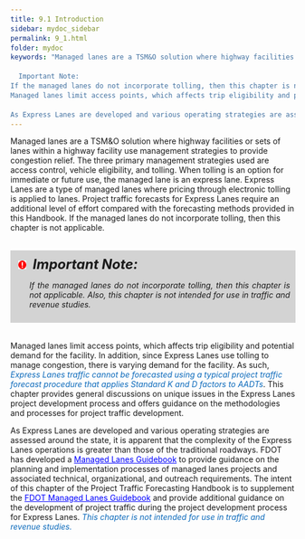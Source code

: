 ```yaml
---
title: 9.1 Introduction
sidebar: mydoc_sidebar
permalink: 9_1.html
folder: mydoc
keywords: "Managed lanes are a TSM&O solution where highway facilities or sets of lanes within a highway facility use management strategies to provide congestion relief. The three primary management strategies used are access control, vehicle eligibility, and tolling. When tolling is an option for immediate or future use, the managed lane is an express lane. Express Lanes are a type of managed lanes where pricing through electronic tolling is applied to lanes. Project traffic forecasts for Express Lanes require an additional level of effort compared with the forecasting methods provided in this Handbook. If the managed lanes do not incorporate tolling, then this chapter is not applicable.

  Important Note:
If the managed lanes do not incorporate tolling, then this chapter is not applicable. Also, this chapter is not intended for use in traffic and revenue studies.
Managed lanes limit access points, which affects trip eligibility and potential demand for the facility. In addition, since Express Lanes use tolling to manage congestion, there is varying demand for the facility. As such, Express Lanes traffic cannot be forecasted using a typical project traffic forecast procedure that applies Standard K and D factors to AADTs. This chapter provides general discussions on unique issues in the Express Lanes project development process and offers guidance on the methodologies and processes for project traffic development.

As Express Lanes are developed and various operating strategies are assessed around the state, it is apparent that the complexity of the Express Lanes operations is greater than those of the traditional roadways. FDOT has developed a Managed Lanes Guidebook to provide guidance on the planning and implementation processes of managed lanes projects and associated technical, organizational, and outreach requirements. The intent of this chapter of the Project Traffic Forecasting Handbook is to supplement the FDOT Managed Lanes Guidebook and provide additional guidance on the development of project traffic during the project development process for Express Lanes. This chapter is not intended for use in traffic and revenue studies."
---
```



<style>
  div{text-align: justify;}
</style>


Managed lanes are a TSM&O solution where highway facilities or sets of lanes within a highway
facility use management strategies to provide congestion relief. The three primary management
strategies used are access control, vehicle eligibility, and tolling. When tolling is an option for
immediate or future use, the managed lane is an express lane. Express Lanes are a type of managed
lanes where pricing through electronic tolling is applied to lanes. Project traffic forecasts for Express
Lanes require an additional level of effort compared with the forecasting methods provided in this
Handbook. If the managed lanes do not incorporate tolling, then this chapter is not applicable.
<div style="background:#D3D3D3; padding: 0.6rem; margin: 2rem 0">
<img src="images/RedWarning.png" style="max-width: 3%; margin-left:4px; "><font size = 5><b><i>&nbsp;&nbsp;Important Note:</i></b></font>
<ul><i>If the managed lanes do not incorporate tolling, then this chapter is not applicable.
Also, this chapter is not intended for use in traffic and revenue studies.</i></ul>
</div>

Managed lanes limit access points, which affects trip eligibility and potential demand for the facility. In addition, since Express Lanes use tolling to manage congestion, there is varying demand for the facility. As such, <span style="color:#0a69bb"><i>Express Lanes traffic cannot be forecasted using a typical project traffic forecast procedure that applies Standard K and D factors to AADTs</i></span>. This chapter provides general discussions on unique issues in the Express Lanes project development process and offers guidance on the methodologies and processes for project traffic development.

As Express Lanes are developed and various operating strategies are assessed around the state, it is apparent that the complexity of the Express Lanes operations is greater than those of the traditional roadways. FDOT has developed a <a href="https://fdotwww.blob.core.windows.net/sitefinity/docs/default-source/planning/systems/systems-management/document-repository/managed-lanes/mlg-2023-final_feb-2023_online.pdf?sfvrsn=c85fd183_2" target="_blank" style = "color: blue">Managed Lanes Guidebook</a> to provide guidance on the planning and implementation processes of managed lanes projects and associated technical, organizational, and outreach requirements. The intent of this chapter of the Project Traffic Forecasting Handbook is to supplement the <a href="https://fdotwww.blob.core.windows.net/sitefinity/docs/default-source/planning/systems/systems-management/document-repository/managed-lanes/mlg-2023-final_feb-2023_online.pdf?sfvrsn=c85fd183_2" target="_blank" style = "color: blue">FDOT Managed Lanes Guidebook</a> and provide additional guidance on the development of project traffic during the project development process for Express Lanes. <span style="color:#0a69bb"><i>This chapter is not intended for use in traffic and revenue studies.</i></span>